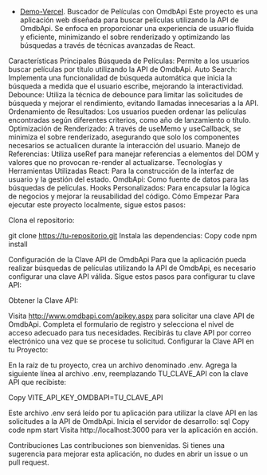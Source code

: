- [Demo-Vercel](https://react-buscador-peliculas-56msxzfny-prgm-code.vercel.app/).
Buscador de Películas con OmdbApi
Este proyecto es una aplicación web diseñada para buscar películas utilizando la API de OmdbApi. Se enfoca en proporcionar una experiencia de usuario fluida y eficiente, minimizando el sobre renderizado y optimizando las búsquedas a través de técnicas avanzadas de React.

Características Principales
Búsqueda de Películas: Permite a los usuarios buscar películas por título utilizando la API de OmdbApi.
Auto Search: Implementa una funcionalidad de búsqueda automática que inicia la búsqueda a medida que el usuario escribe, mejorando la interactividad.
Debounce: Utiliza la técnica de debounce para limitar las solicitudes de búsqueda y mejorar el rendimiento, evitando llamadas innecesarias a la API.
Ordenamiento de Resultados: Los usuarios pueden ordenar las películas encontradas según diferentes criterios, como año de lanzamiento o título.
Optimización de Renderizado: A través de useMemo y useCallback, se minimiza el sobre renderizado, asegurando que solo los componentes necesarios se actualicen durante la interacción del usuario.
Manejo de Referencias: Utiliza useRef para manejar referencias a elementos del DOM y valores que no provocan re-render al actualizarse.
Tecnologías y Herramientas Utilizadas
React: Para la construcción de la interfaz de usuario y la gestión del estado.
OmdbApi: Como fuente de datos para las búsquedas de películas.
Hooks Personalizados: Para encapsular la lógica de negocios y mejorar la reusabilidad del código.
Cómo Empezar
Para ejecutar este proyecto localmente, sigue estos pasos:

Clona el repositorio:

git clone https://tu-repositorio.git
Instala las dependencias:
Copy code
npm install

Configuración de la Clave API de OmdbApi
Para que la aplicación pueda realizar búsquedas de películas utilizando la API de OmdbApi, es necesario configurar una clave API válida. Sigue estos pasos para configurar tu clave API:

Obtener la Clave API:

Visita http://www.omdbapi.com/apikey.aspx para solicitar una clave API de OmdbApi.
Completa el formulario de registro y selecciona el nivel de acceso adecuado para tus necesidades.
Recibirás tu clave API por correo electrónico una vez que se procese tu solicitud.
Configurar la Clave API en tu Proyecto:

En la raíz de tu proyecto, crea un archivo denominado .env.
Agrega la siguiente línea al archivo .env, reemplazando TU_CLAVE_API con la clave API que recibiste:

Copy 
VITE_API_KEY_OMDBAPI=TU_CLAVE_API

Este archivo .env será leído por tu aplicación para utilizar la clave API en las solicitudes a la API de OmdbApi.
Inicia el servidor de desarrollo:
sql
Copy code
npm start
Visita http://localhost:3000 para ver la aplicación en acción.

Contribuciones
Las contribuciones son bienvenidas. Si tienes una sugerencia para mejorar esta aplicación, no dudes en abrir un issue o un pull request.

